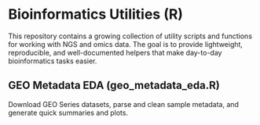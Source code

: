 # Bioinformatics Utilities (R)

This repository contains a growing collection of utility scripts and functions for working with NGS and omics data. The goal is to provide lightweight, reproducible, and well-documented helpers that make day-to-day bioinformatics tasks easier.

## GEO Metadata EDA (geo_metadata_eda.R)
Download GEO Series datasets, parse and clean sample metadata, and generate quick summaries and plots.
